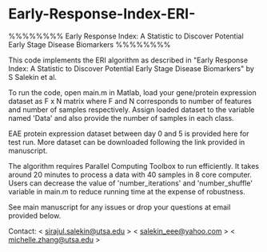 # Early-Response-Index-ERI-

%%%%%%%% Early Response Index: A Statistic to Discover Potential Early Stage Disease Biomarkers  %%%%%%%%

This code implements the ERI algorithm as described in "Early Response Index: A Statistic to Discover Potential Early Stage Disease Biomarkers" by S Salekin et al. 

To run the code, open main.m in Matlab, load your gene/protein expression dataset as F x N matrix where F and N corresponds to number of features and number of samples respectively. Assign loaded dataset to the variable named 'Data' and also provide the number of samples in each class.

EAE protein expression dataset between day 0 and 5 is provided here for test run. More dataset can be downloaded following the link provided in manuscript. 

The algorithm requires Parallel Computing Toolbox to run efficiently. It takes around 20 minutes to process a data with 40 samples in 8 core computer. Users can decrease the value of 'number_iterations' and 'number_shuffle' variable in main.m to reduce running time at the expense of robustness.
 
See main manuscript for any issues or drop your questions at email provided below.

Contact: < sirajul.salekin@utsa.edu >	< salekin_eee@yahoo.com >	< michelle.zhang@utsa.edu >
